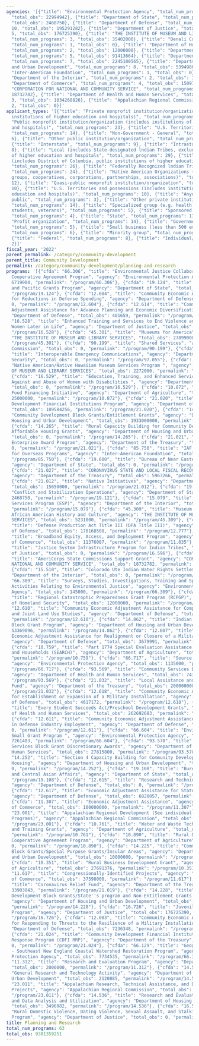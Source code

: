 ```yaml
---
agencies: '[{"title": "Environmental Protection Agency", "total_num_programs": 5,
  "total_obs": 22994942}, {"title": "Department of State", "total_num_programs": 4,
  "total_obs": 2468750}, {"title": "Department of Defense", "total_num_programs":
  10, "total_obs": 195291282}, {"title": "Department of Justice", "total_num_programs":
  5, "total_obs": 176725390}, {"title": "THE INSTITUTE OF MUSEUM AND LIBRARY SERVICES",
  "total_num_programs": 3, "total_obs": 35402000}, {"title": "Denali Commission",
  "total_num_programs": 1, "total_obs": 0}, {"title": "Department of Homeland Security",
  "total_num_programs": 2, "total_obs": 12000000}, {"title": "Department of Agriculture",
  "total_num_programs": 5, "total_obs": 91413664}, {"title": "Department of the Treasury",
  "total_num_programs": 7, "total_obs": 2245100565}, {"title": "Department of Housing
  and Urban Development", "total_num_programs": 8, "total_obs": 5394986963}, {"title":
  "Inter-American Foundation", "total_num_programs": 1, "total_obs": 0}, {"title":
  "Department of the Interior", "total_num_programs": 2, "total_obs": 1000000}, {"title":
  "Department of Commerce", "total_num_programs": 4, "total_obs": 150974087}, {"title":
  "CORPORATION FOR NATIONAL AND COMMUNITY SERVICE", "total_num_programs": 1, "total_obs":
  18732782}, {"title": "Department of Health and Human Services", "total_num_programs":
  3, "total_obs": 1034268826}, {"title": "Appalachian Regional Commission", "total_num_programs":
  2, "total_obs": 0}]'
applicant_types: '[{"title": "Private nonprofit institution/organization (includes
  institutions of higher education and hospitals)", "total_num_programs": 25}, {"title":
  "Public nonprofit institution/organization (includes institutions of higher education
  and hospitals)", "total_num_programs": 23}, {"title": "U.S. Territories and possessions",
  "total_num_programs": 14}, {"title": "Non-Government - General", "total_num_programs":
  6}, {"title": "Other public institution/organization", "total_num_programs": 11},
  {"title": "Interstate", "total_num_programs": 9}, {"title": "Intrastate", "total_num_programs":
  8}, {"title": "Local (includes State-designated lndian Tribes, excludes institutions
  of higher education and hospitals", "total_num_programs": 29}, {"title": "State
  (includes District of Columbia, public institutions of higher education and hospitals)",
  "total_num_programs": 26}, {"title": "Federally Recognized lndian Tribal Governments",
  "total_num_programs": 24}, {"title": "Native American Organizations (includes lndian
  groups, cooperatives, corporations, partnerships, associations)", "total_num_programs":
  12}, {"title": "Quasi-public nonprofit institution/organization", "total_num_programs":
  10}, {"title": "U.S. Territories and possessions (includes institutions of higher
  education and hospitals)", "total_num_programs": 10}, {"title": "Anyone/general
  public", "total_num_programs": 3}, {"title": "Other private institutions/organizations",
  "total_num_programs": 14}, {"title": "Specialized group (e.g. health professionals,
  students, veterans)", "total_num_programs": 5}, {"title": "Sponsored organization",
  "total_num_programs": 4}, {"title": "State", "total_num_programs": 17}, {"title":
  "Profit organization", "total_num_programs": 14}, {"title": "Government - General",
  "total_num_programs": 5}, {"title": "Small business (less than 500 employees)",
  "total_num_programs": 6}, {"title": "Minority group", "total_num_programs": 1},
  {"title": "Federal", "total_num_programs": 8}, {"title": "Individual/Family", "total_num_programs":
  2}]'
fiscal_year: '2022'
parent_permalink: /category/community-development
parent_title: Community Development
permalink: /category/community-development/planning-and-research
programs: '[{"cfda": "66.306", "title": "Environmental Justice Collaborative Problem-Solving
  Cooperative Agreement Program", "agency": "Environmental Protection Agency", "total_obs":
  6719004, "permalink": "/program/66.306"}, {"cfda": "19.124", "title": "East Asia
  and Pacific Grants Program", "agency": "Department of State", "total_obs": 0, "permalink":
  "/program/19.124"}, {"cfda": "12.604", "title": "Community Economic Adjustment Assistance
  for Reductions in Defense Spending", "agency": "Department of Defense", "total_obs":
  0, "permalink": "/program/12.604"}, {"cfda": "12.614", "title": "Community Economic
  Adjustment Assistance for Advance Planning and Economic Diversification", "agency":
  "Department of Defense", "total_obs": 401659, "permalink": "/program/12.614"}, {"cfda":
  "16.528", "title": "Enhanced Training and Services to End Violence and Abuse of
  Women Later in Life", "agency": "Department of Justice", "total_obs": 0, "permalink":
  "/program/16.528"}, {"cfda": "45.301", "title": "Museums for America", "agency":
  "THE INSTITUTE OF MUSEUM AND LIBRARY SERVICES", "total_obs": 27899000, "permalink":
  "/program/45.301"}, {"cfda": "90.199", "title": "Shared Services", "agency": "Denali
  Commission", "total_obs": 0, "permalink": "/program/90.199"}, {"cfda": "97.055",
  "title": "Interoperable Emergency Communications", "agency": "Department of Homeland
  Security", "total_obs": 0, "permalink": "/program/97.055"}, {"cfda": "45.308", "title":
  "Native American/Native Hawaiian Museum Services Program ", "agency": "THE INSTITUTE
  OF MUSEUM AND LIBRARY SERVICES", "total_obs": 2272000, "permalink": "/program/45.308"},
  {"cfda": "16.529", "title": "Education, Training, and Enhanced Services to End Violence
  Against and Abuse of Women with Disabilities ", "agency": "Department of Justice",
  "total_obs": 0, "permalink": "/program/16.529"}, {"cfda": "10.872", "title": "Healthy
  Food Financing Initiative", "agency": "Department of Agriculture", "total_obs":
  25000000, "permalink": "/program/10.872"}, {"cfda": "21.020", "title": "Community
  Development Financial Institutions Program", "agency": "Department of the Treasury",
  "total_obs": 189584256, "permalink": "/program/21.020"}, {"cfda": "14.218", "title":
  "Community Development Block Grants/Entitlement Grants", "agency": "Department of
  Housing and Urban Development", "total_obs": 1933000000, "permalink": "/program/14.218"},
  {"cfda": "14.265", "title": "Rural Capacity Building for Community Development and
  Affordable Housing Grants", "agency": "Department of Housing and Urban Development",
  "total_obs": 0, "permalink": "/program/14.265"}, {"cfda": "21.021", "title": "Bank
  Enterprise Award Program", "agency": "Department of the Treasury", "total_obs":
  0, "permalink": "/program/21.021"}, {"cfda": "85.750", "title": "IAF Assistance
  for Overseas Programs", "agency": "Inter-American Foundation", "total_obs": 0, "permalink":
  "/program/85.750"}, {"cfda": "19.600", "title": "Bureau of Near Eastern Affairs",
  "agency": "Department of State", "total_obs": 0, "permalink": "/program/19.600"},
  {"cfda": "21.027", "title": "CORONAVIRUS STATE AND LOCAL FISCAL RECOVERY FUNDS",
  "agency": "Department of the Treasury", "total_obs": 5963266, "permalink": "/program/21.027"},
  {"cfda": "21.012", "title": "Native Initiatives", "agency": "Department of the Treasury",
  "total_obs": 15650000, "permalink": "/program/21.012"}, {"cfda": "19.121", "title":
  "Conflict and Stabilization Operations", "agency": "Department of State", "total_obs":
  2468750, "permalink": "/program/19.121"}, {"cfda": "15.079", "title": "Experienced
  Services Program (ESP)", "agency": "Department of the Interior", "total_obs": 1000000,
  "permalink": "/program/15.079"}, {"cfda": "45.309", "title": "Museum Grants for
  African American History and Culture", "agency": "THE INSTITUTE OF MUSEUM AND LIBRARY
  SERVICES", "total_obs": 5231000, "permalink": "/program/45.309"}, {"cfda": "12.777",
  "title": "Defense Production Act Title III (DPA Title III)", "agency": "Department
  of Defense", "total_obs": 170168508, "permalink": "/program/12.777"}, {"cfda": "11.035",
  "title": "Broadband Equity, Access, and Deployment Program", "agency": "Department
  of Commerce", "total_obs": 11376087, "permalink": "/program/11.035"}, {"cfda": "16.596",
  "title": "Justice System Infrastructure Program for Indian Tribes", "agency": "Department
  of Justice", "total_obs": 0, "permalink": "/program/16.596"}, {"cfda": "94.003",
  "title": "AmeriCorps State Commissions Support Grant", "agency": "CORPORATION FOR
  NATIONAL AND COMMUNITY SERVICE", "total_obs": 18732782, "permalink": "/program/94.003"},
  {"cfda": "15.510", "title": "Colorado Ute Indian Water Rights Settlement Act", "agency":
  "Department of the Interior", "total_obs": 0, "permalink": "/program/15.510"}, {"cfda":
  "66.309", "title": "Surveys, Studies, Investigations, Training and Special Purpose
  Activities Relating to Environmental Justice", "agency": "Environmental Protection
  Agency", "total_obs": 145000, "permalink": "/program/66.309"}, {"cfda": "97.111",
  "title": "Regional Catastrophic Preparedness Grant Program (RCPGP)", "agency": "Department
  of Homeland Security", "total_obs": 12000000, "permalink": "/program/97.111"}, {"cfda":
  "12.610", "title": "Community Economic Adjustment Assistance for Compatible Use
  and Joint Land Use Studies", "agency": "Department of Defense", "total_obs": 2367547,
  "permalink": "/program/12.610"}, {"cfda": "14.862", "title": "Indian Community Development
  Block Grant Program", "agency": "Department of Housing and Urban Development", "total_obs":
  53369096, "permalink": "/program/14.862"}, {"cfda": "12.607", "title": "Community
  Economic Adjustment Assistance for Realignment or Closure of a Military Installation",
  "agency": "Department of Defense", "total_obs": 3679991, "permalink": "/program/12.607"},
  {"cfda": "10.759", "title": "Part 1774 Special Evaluation Assistance for Rural Communities
  and Households (SEARCH)", "agency": "Department of Agriculture", "total_obs": 1335652,
  "permalink": "/program/10.759"}, {"cfda": "66.717", "title": "Source Reduction Assistance",
  "agency": "Environmental Protection Agency", "total_obs": 1135000, "permalink":
  "/program/66.717"}, {"cfda": "93.569", "title": "Community Services Block Grant",
  "agency": "Department of Health and Human Services", "total_obs": 743760343, "permalink":
  "/program/93.569"}, {"cfda": "21.032", "title": "Local Assistance and Tribal Consistency
  Fund", "agency": "Department of the Treasury", "total_obs": 2000000000, "permalink":
  "/program/21.032"}, {"cfda": "12.618", "title": "Community Economic Adjustment Assistance
  for Establishment or Expansion of a Military Installation", "agency": "Department
  of Defense", "total_obs": 4617172, "permalink": "/program/12.618"}, {"cfda": "93.434",
  "title": "Every Student Succeeds Act/Preschool Development Grants", "agency": "Department
  of Health and Human Services", "total_obs": 262692683, "permalink": "/program/93.434"},
  {"cfda": "12.611", "title": "Community Economic Adjustment Assistance for Reductions
  in Defense Industry Employment", "agency": "Department of Defense", "total_obs":
  0, "permalink": "/program/12.611"}, {"cfda": "66.604", "title": "Environmental Justice
  Small Grant Program ", "agency": "Environmental Protection Agency", "total_obs":
  7261403, "permalink": "/program/66.604"}, {"cfda": "93.570", "title": "Community
  Services Block Grant Discretionary Awards", "agency": "Department of Health and
  Human Services", "total_obs": 27815800, "permalink": "/program/93.570"}, {"cfda":
  "14.252", "title": "Section 4 Capacity Building for Community Development and Affordable
  Housing", "agency": "Department of Housing and Urban Development", "total_obs":
  0, "permalink": "/program/14.252"}, {"cfda": "19.108", "title": "Bureau of South
  and Central Asian Affairs", "agency": "Department of State", "total_obs": 0, "permalink":
  "/program/19.108"}, {"cfda": "12.615", "title": "Research and Technical Assistance",
  "agency": "Department of Defense", "total_obs": 0, "permalink": "/program/12.615"},
  {"cfda": "12.617", "title": "Economic Adjustment Assistance for State Governments",
  "agency": "Department of Defense", "total_obs": 6820057, "permalink": "/program/12.617"},
  {"cfda": "11.307", "title": "Economic Adjustment Assistance", "agency": "Department
  of Commerce", "total_obs": 100000000, "permalink": "/program/11.307"}, {"cfda":
  "23.001", "title": "Appalachian Regional Development (See individual Appalachian
  Programs)", "agency": "Appalachian Regional Commission", "total_obs": 0, "permalink":
  "/program/23.001"}, {"cfda": "10.761", "title": "Water and Waste Technical Assistance
  and Training Grants", "agency": "Department of Agriculture", "total_obs": 37386636,
  "permalink": "/program/10.761"}, {"cfda": "10.890", "title": "Rural Development
  Cooperative Agreement Program", "agency": "Department of Agriculture", "total_obs":
  0, "permalink": "/program/10.890"}, {"cfda": "14.225", "title": "Community Development
  Block Grants/Special Purpose Grants/Insular Areas", "agency": "Department of Housing
  and Urban Development", "total_obs": 10000000, "permalink": "/program/14.225"},
  {"cfda": "10.351", "title": "Rural Business Development Grant", "agency": "Department
  of Agriculture", "total_obs": 27691376, "permalink": "/program/10.351"}, {"cfda":
  "11.617", "title": "Congressionally-Identified Projects", "agency": "Department
  of Commerce", "total_obs": 37598000, "permalink": "/program/11.617"}, {"cfda": "21.019",
  "title": "Coronavirus Relief Fund", "agency": "Department of the Treasury", "total_obs":
  33903043, "permalink": "/program/21.019"}, {"cfda": "14.228", "title": "Community
  Development Block Grants/State''s program and Non-Entitlement Grants in Hawaii",
  "agency": "Department of Housing and Urban Development", "total_obs": 3393000000,
  "permalink": "/program/14.228"}, {"cfda": "16.726", "title": "Juvenile Mentoring
  Program", "agency": "Department of Justice", "total_obs": 176725390, "permalink":
  "/program/16.726"}, {"cfda": "12.003", "title": "Community Economic Adjustment Assistance
  for Responding to Threats to the Resilience of a Military Installation", "agency":
  "Department of Defense", "total_obs": 7236348, "permalink": "/program/12.003"},
  {"cfda": "21.024", "title": "Community Development Financial Institutions Rapid
  Response Program (CDFI RRP)", "agency": "Department of the Treasury", "total_obs":
  0, "permalink": "/program/21.024"}, {"cfda": "66.129", "title": "Geographic Programs
  - Southeast New England Coastal Watershed Restoration Program", "agency": "Environmental
  Protection Agency", "total_obs": 7734535, "permalink": "/program/66.129"}, {"cfda":
  "11.312", "title": "Research and Evaluation Program", "agency": "Department of Commerce",
  "total_obs": 2000000, "permalink": "/program/11.312"}, {"cfda": "14.506", "title":
  "General Research and Technology Activity", "agency": "Department of Housing and
  Urban Development", "total_obs": 2120885, "permalink": "/program/14.506"}, {"cfda":
  "23.011", "title": "Appalachian Research, Technical Assistance, and Demonstration
  Projects", "agency": "Appalachian Regional Commission", "total_obs": 0, "permalink":
  "/program/23.011"}, {"cfda": "14.536", "title": "Research and Evaluations, Demonstrations,
  and Data Analysis and Utilization", "agency": "Department of Housing and Urban Development",
  "total_obs": 3496982, "permalink": "/program/14.536"}, {"cfda": "16.589", "title":
  "Rural Domestic Violence, Dating Violence, Sexual Assault, and Stalking Assistance
  Program", "agency": "Department of Justice", "total_obs": 0, "permalink": "/program/16.589"}]'
title: Planning and Research
total_num_programs: 63
total_obs: 9381359251
---
```

